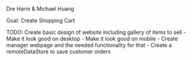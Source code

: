 Dre Harm & Michael Huang

Goal: Create Shopping Cart

TODO: Create basic design of website including gallery of items to sell - Make it look good on desktop - Make it look good on mobile - Create manager webpage and the needed functionality for that - Create a remoteDataStore to save customer orders
